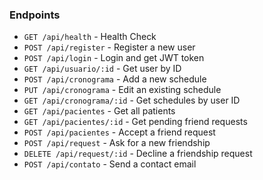 ### Endpoints

- `GET /api/health` - Health Check 
- `POST /api/register` - Register a new user
- `POST /api/login` - Login and get JWT token
- `GET /api/usuario/:id` - Get user by ID
- `POST /api/cronograma` - Add a new schedule
- `PUT /api/cronograma` - Edit an existing schedule
- `GET /api/cronograma/:id` - Get schedules by user ID
- `GET /api/pacientes` - Get all patients
- `GET /api/pacientes/:id` - Get pending friend requests
- `POST /api/pacientes` - Accept a friend request
- `POST /api/request` - Ask for a new friendship
- `DELETE /api/request/:id` - Decline a friendship request
- `POST /api/contato` - Send a contact email